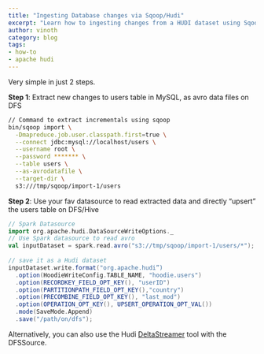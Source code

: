 ```yaml
---
title: "Ingesting Database changes via Sqoop/Hudi"
excerpt: "Learn how to ingesting changes from a HUDI dataset using Sqoop/Hudi"
author: vinoth
category: blog
tags:
- how-to
- apache hudi
---
```


Very simple in just 2 steps.

**Step 1**: Extract new changes to users table in MySQL, as avro data files on DFS
<!--truncate-->
```bash
// Command to extract incrementals using sqoop
bin/sqoop import \
  -Dmapreduce.job.user.classpath.first=true \
  --connect jdbc:mysql://localhost/users \
  --username root \
  --password ******* \
  --table users \
  --as-avrodatafile \
  --target-dir \ 
  s3:///tmp/sqoop/import-1/users
```

**Step 2**: Use your fav datasource to read extracted data and directly “upsert” the users table on DFS/Hive

```scala
// Spark Datasource
import org.apache.hudi.DataSourceWriteOptions._
// Use Spark datasource to read avro
val inputDataset = spark.read.avro("s3://tmp/sqoop/import-1/users/*");
     
// save it as a Hudi dataset
inputDataset.write.format("org.apache.hudi”)
  .option(HoodieWriteConfig.TABLE_NAME, "hoodie.users")
  .option(RECORDKEY_FIELD_OPT_KEY(), "userID")
  .option(PARTITIONPATH_FIELD_OPT_KEY(),"country")
  .option(PRECOMBINE_FIELD_OPT_KEY(), "last_mod")
  .option(OPERATION_OPT_KEY(), UPSERT_OPERATION_OPT_VAL())
  .mode(SaveMode.Append)
  .save("/path/on/dfs");
```

Alternatively, you can also use the Hudi [DeltaStreamer](https://hudi.apache.org/docs/hoodie_streaming_ingestion#hudi-streamer) tool with the DFSSource.

